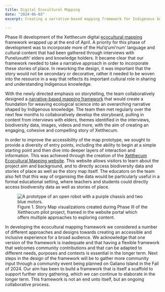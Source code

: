 ```yaml
---
title: Digital Ecocultural Mapping
date: "2024-06-03"
excerpt: Creating a narrative-based mapping framework for Indigenous knowledge.

---
```


Phase III development of the Xetthecum digital
[ecocultural mapping](https://floeproject.org/ecocultural-mapping-project/)
framework wrapped up at the end of April. A priority for this phase of development was to
incorporate more of the Hul’q’umi’num’ language and cultural content that had been gathered
through interviews with Puneluxutth’ elders and knowledge holders. It became clear that our
framework needed to take a narrative approach in order to incorporate these stories of place.
In reworking the design, it was important that the story would not be secondary or decorative,
rather it needed to be woven into the resource in a way that reflects its important cultural
role in sharing and understanding Indigenous knowledge.

With the newly directed emphasis on storytelling, the team collaboratively designed a
[narrative-based mapping framework](https://imerss.github.io/xetthecum-storymap-story/Xetthecum-Storymap-Reknitted.html#)
that would create a foundation for weaving ecological science into an overarching narrative
shaped by Indigenous knowledge. The team then met regularly over the next few months to
collaboratively develop the storyboard, pulling in content from interviews with elders,
themes identified in the interviews, biodiversity data, images, videos and more, with the
aim of creating an engaging, cohesive and compelling story of Xetthecum.

In order to improve the accessibility of the map prototype, we sought to provide a
diversity of entry points, including the ability to begin at a simple starting point
and then dive into deeper layers of interaction and information. This was achieved through
the creation of the
[Xetthecum Ecocultural Mapping website](https://imerss.github.io/xetthecum-storymap/).
This website allows visitors to learn about the project aim and background, and to directly
access biodiversity data and stories of place as well as the story map itself. The educators
on the team also felt that this way of organising the data would be particularly useful in
a formal educational setting, where teachers and students could directly access biodiversity
data as well as stories of place.

<figure>
<img src="/assets/media/ecocultural-mapping.png"
alt="A prototype of an open robot with a purple chassis and two blue motors." />
<figcaption>
Figure 1. Story Map visualizations created during Phase III of the Xetthecum pilot project,
framed in the website portal which offers multiple approaches to exploring content.
</figcaption>
</figure>

In developing the ecocultural mapping framework we considered a number of different approaches
and designs towards creating an accessible and inclusive experience for a broad audience.
We acknowledge that one version of the framework is inadequate and that having a flexible
framework that welcomes community contributions and that can be adapted to different needs,
purposes and contexts is essential in the longer term. Next steps in the design of the
framework will be to gather more community input through a community event being planned
on Galiano Island in the Fall of 2024. Our aim has been to build a framework that is itself
a scaffold to support further story gathering, which we can continue to elaborate in the
longer term. This framework is not an end unto itself, but an ongoing collaborative process.
